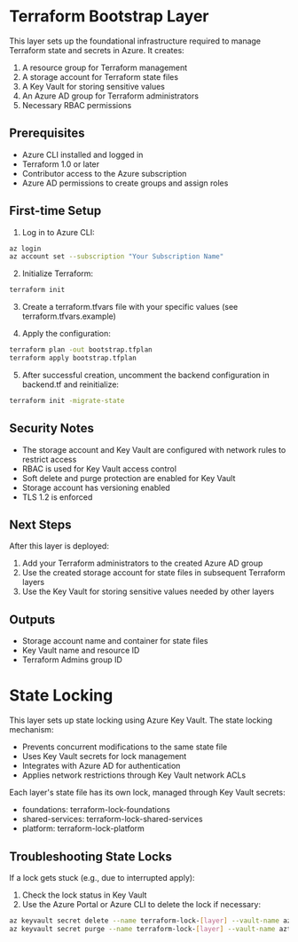 # Terraform Bootstrap Layer

This layer sets up the foundational infrastructure required to manage Terraform state and secrets in Azure. It creates:

1. A resource group for Terraform management
2. A storage account for Terraform state files
3. A Key Vault for storing sensitive values
4. An Azure AD group for Terraform administrators
5. Necessary RBAC permissions

## Prerequisites

- Azure CLI installed and logged in
- Terraform 1.0 or later
- Contributor access to the Azure subscription
- Azure AD permissions to create groups and assign roles

## First-time Setup

1. Log in to Azure CLI:
```bash
az login
az account set --subscription "Your Subscription Name"
```

2. Initialize Terraform:
```bash
terraform init
```

3. Create a terraform.tfvars file with your specific values (see terraform.tfvars.example)

4. Apply the configuration:
```bash
terraform plan -out bootstrap.tfplan
terraform apply bootstrap.tfplan
```

5. After successful creation, uncomment the backend configuration in backend.tf and reinitialize:
```bash
terraform init -migrate-state
```

## Security Notes

- The storage account and Key Vault are configured with network rules to restrict access
- RBAC is used for Key Vault access control
- Soft delete and purge protection are enabled for Key Vault
- Storage account has versioning enabled
- TLS 1.2 is enforced

## Next Steps

After this layer is deployed:
1. Add your Terraform administrators to the created Azure AD group
2. Use the created storage account for state files in subsequent Terraform layers
3. Use the Key Vault for storing sensitive values needed by other layers

## Outputs

- Storage account name and container for state files
- Key Vault name and resource ID
- Terraform Admins group ID

# State Locking

This layer sets up state locking using Azure Key Vault. The state locking mechanism:
- Prevents concurrent modifications to the same state file
- Uses Key Vault secrets for lock management
- Integrates with Azure AD for authentication
- Applies network restrictions through Key Vault network ACLs

Each layer's state file has its own lock, managed through Key Vault secrets:
- foundations: terraform-lock-foundations
- shared-services: terraform-lock-shared-services
- platform: terraform-lock-platform

## Troubleshooting State Locks

If a lock gets stuck (e.g., due to interrupted apply):
1. Check the lock status in Key Vault
2. Use the Azure Portal or Azure CLI to delete the lock if necessary:
```bash
az keyvault secret delete --name terraform-lock-[layer] --vault-name aztf-tf-kv
az keyvault secret purge --name terraform-lock-[layer] --vault-name aztf-tf-kv
```
